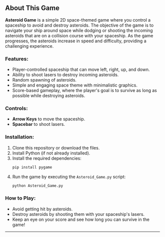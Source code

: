 ## About This Game

**Asteroid Game** is a simple 2D space-themed game where you control a spaceship to avoid and destroy asteroids. The objective of the game is to navigate your ship around space while dodging or shooting the incoming asteroids that are on a collision course with your spaceship. As the game progresses, the asteroids increase in speed and difficulty, providing a challenging experience.

### Features:
- Player-controlled spaceship that can move left, right, up, and down.
- Ability to shoot lasers to destroy incoming asteroids.
- Random spawning of asteroids.
- Simple and engaging space theme with minimalistic graphics.
- Score-based gameplay, where the player's goal is to survive as long as possible while destroying asteroids.

### Controls:
- **Arrow Keys** to move the spaceship.
- **Spacebar** to shoot lasers.

### Installation:
1. Clone this repository or download the files.
2. Install Python (if not already installed).
3. Install the required dependencies:
   ```bash
   pip install pygame
   ```
4. Run the game by executing the `Asteroid_Game.py` script:
   ```bash
   python Asteroid_Game.py
   ```

### How to Play:
- Avoid getting hit by asteroids.
- Destroy asteroids by shooting them with your spaceship's lasers.
- Keep an eye on your score and see how long you can survive in the game!

---

